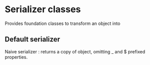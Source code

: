 # Serializer classes

Provides foundation classes to transform an object into
 
## Default serializer

Naive serializer : returns a copy of object, omitting _ and $ prefixed 
properties.

